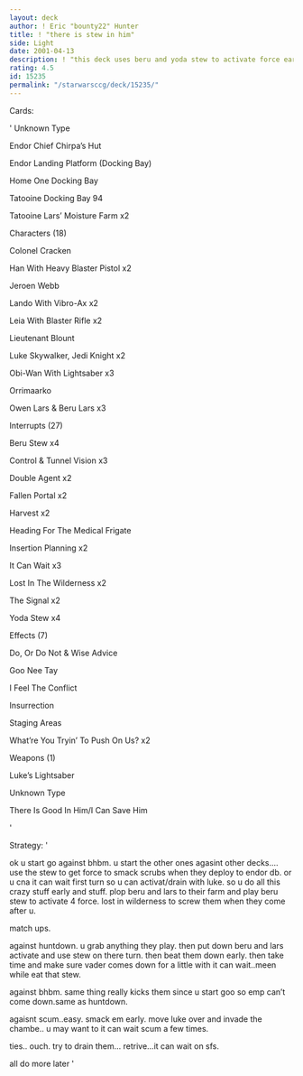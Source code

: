 ```yaml
---
layout: deck
author: ! Eric "bounty22" Hunter
title: ! "there is stew in him"
side: Light
date: 2001-04-13
description: ! "this deck uses beru and yoda stew to activate force early to smack early so u win early. also u can use it can wait to stop vader and other scubs to activate with luke"
rating: 4.5
id: 15235
permalink: "/starwarsccg/deck/15235/"
---
```

Cards: 

' 
Unknown Type

Endor Chief Chirpa’s Hut 

Endor Landing Platform (Docking Bay) 

Home One Docking Bay 

Tatooine Docking Bay 94 

Tatooine Lars’ Moisture Farm  x2


Characters (18)

Colonel Cracken 

Han With Heavy Blaster Pistol  x2

Jeroen Webb 

Lando With Vibro-Ax  x2

Leia With Blaster Rifle  x2

Lieutenant Blount 

Luke Skywalker, Jedi Knight  x2

Obi-Wan With Lightsaber  x3

Orrimaarko 

Owen Lars & Beru Lars  x3


Interrupts (27)

Beru Stew  x4

Control & Tunnel Vision  x3

Double Agent  x2

Fallen Portal  x2

Harvest  x2

Heading For The Medical Frigate 

Insertion Planning  x2

It Can Wait  x3

Lost In The Wilderness  x2

The Signal  x2

Yoda Stew  x4


Effects (7)

Do, Or Do Not & Wise Advice 

Goo Nee Tay 

I Feel The Conflict 

Insurrection 

Staging Areas 

What’re You Tryin’ To Push On Us?  x2


Weapons (1)

Luke’s Lightsaber 


Unknown Type

There Is Good In Him/I Can Save Him 

'

Strategy: '

ok u start go against bhbm. u start the other ones agasint other decks.... use the stew to get force to smack scrubs when they deploy to endor db. or u cna it can wait first turn so u can activat/drain with luke. so u do all this crazy stuff early and stuff. plop beru and lars to their farm and play beru stew to activate 4 force. lost in wilderness to screw them when they come after u. 


match ups.


against huntdown. u grab anything they play. then put down beru and lars activate and use stew on there turn. then beat them down early. then take time and make sure vader comes down for a little with it can wait..meen while eat that stew.


against bhbm. same thing really kicks them since u start goo so emp can’t come down.same as huntdown.


agaisnt scum..easy. smack em early. move luke over and invade the chambe.. u may want to it can wait scum a few times.


ties.. ouch. try to drain them... retrive...it can wait on sfs.


all do more later '
